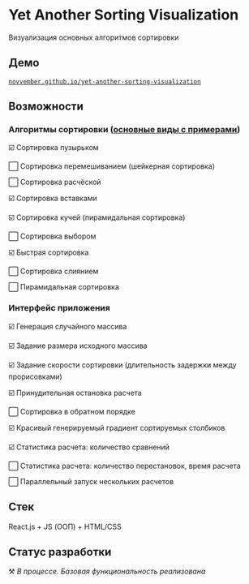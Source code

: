# Yet Another Sorting Visualization

Визуализация основных алгоритмов сортировки

## Демо
[`novvember.github.io/yet-another-sorting-visualization`](https://novvember.github.io/yet-another-sorting-visualization)

## Возможности
### Алгоритмы сортировки ([основные виды с примерами](https://academy.yandex.ru/posts/osnovnye-vidy-sortirovok-i-primery-ikh-realizatsii))

☑️ Сортировка пузырьком

⬜ Сортировка перемешиванием (шейкерная сортировка)

⬜ Сортировка расчёской

☑️ Сортировка вставками

☑️ Сортировка кучей (пирамидальная сортировка)

⬜ Сортировка выбором

☑️ Быстрая сортировка

⬜ Сортировка слиянием

⬜ Пирамидальная сортировка


### Интерфейс приложения

☑️ Генерация случайного массива

☑️ Задание размера исходного массива

☑️ Задание скорости сортировки (длительность задержки между прорисовками)

☑️ Принудительная остановка расчета

⬜ Сортировка в обратном порядке

☑️ Красивый генерируемый градиент сортируемых столбиков

☑️ Статистика расчета: количество сравнений

⬜ Статистика расчета: количество перестановок, время расчета

⬜ Параллельный запуск нескольких расчетов

## Стек
React.js + JS (ООП) + HTML/CSS


## Статус разработки
⚒️ *В процессе. Базовая функциональность реализована*
